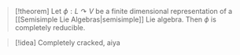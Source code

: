 >[!theorem]
>Let $\phi: L\curvearrowright V$ be a finite dimensional representation of a [[Semisimple Lie Algebras|semisimple]] Lie algebra. Then $\phi$ is completely reducible.

>[!idea]
>Completely cracked, aiya
